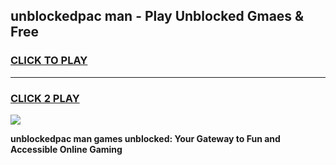 
## unblockedpac man - Play Unblocked Gmaes & Free
<h3>
<a href="https://news.freeplayer.one?title=unblockedpac_man&ref=16F">CLICK TO PLAY</a></h3>
<hr>

<h3>
<a href="https://news.freeplayer.one?title=unblockedpac_man&ref=16F">CLICK 2 PLAY</a>
  
</h3>

<a href="https://news.freeplayer.one?title=unblockedpac_man&ref=16F/"><img src="https://clearcache.store/games.png"></a>


**unblockedpac man games unblocked: Your Gateway to Fun and Accessible Online Gaming**
